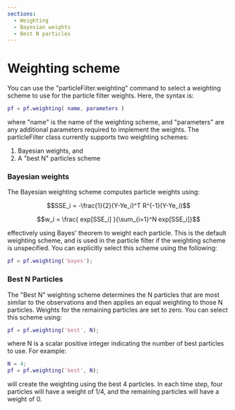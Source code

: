 ```yaml
---
sections:
  - Weighting
  - Bayesian weights
  - Best N particles
---
```


<script async src="https://cdn.mathjax.org/mathjax/latest/MathJax.js?config=TeX-AMS-MML_HTMLorMML" type="text/javascript"></script>

# Weighting scheme

You can use the "particleFilter.weighting" command to select a weighting scheme to use for the particle filter weights. Here, the syntax is:
```matlab
pf = pf.weighting( name, parameters )
```
where "name" is the name of the weighting scheme, and "parameters" are any additional parameters required to implement the weights. The particleFilter class currently supports two weighting schemes:
1. Bayesian weights, and
2. A "best N" particles scheme

### Bayesian weights

The Bayesian weighting scheme computes particle weights using:

$$SSE_i = -\frac{1}{2}(Y-Ye_i)^T R^{-1}(Y-Ye_i)$$

$$w_i = \frac{ exp[SSE_i] }{\sum_{i=1}^N exp[SSE_i]}$$

effectively using Bayes' theorem to weight each particle. This is the default weighting scheme, and is used in the particle filter if the weighting scheme is unspecified. You can explicitly select this scheme using the following:
```matlab
pf = pf.weighting('bayes');
```

### Best N Particles

The "Best N" weighting scheme determines the N particles that are most similar to the observations and then applies an equal weighting to those N particles. Weights for the remaining particles are set to zero. You can select this scheme using:
```matlab
pf = pf.weighting('best', N);
```
where N is a scalar positive integer indicating the number of best particles to use. For example:
```matlab
N = 4;
pf = pf.weighting('best', N);
```
will create the weighting using the best 4 particles. In each time step, four particles will have a weight of 1/4, and the remaining particles will have a weight of 0.
